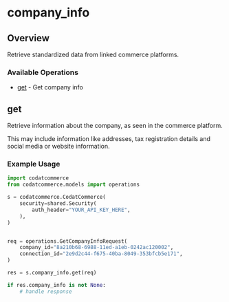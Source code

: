# company_info

## Overview

Retrieve standardized data from linked commerce platforms.

### Available Operations

* [get](#get) - Get company info

## get

Retrieve information about the company, as seen in the commerce platform.

This may include information like addresses, tax registration details and social media or website information.

### Example Usage

```python
import codatcommerce
from codatcommerce.models import operations

s = codatcommerce.CodatCommerce(
    security=shared.Security(
        auth_header="YOUR_API_KEY_HERE",
    ),
)


req = operations.GetCompanyInfoRequest(
    company_id="8a210b68-6988-11ed-a1eb-0242ac120002",
    connection_id="2e9d2c44-f675-40ba-8049-353bfcb5e171",
)

res = s.company_info.get(req)

if res.company_info is not None:
    # handle response
```
